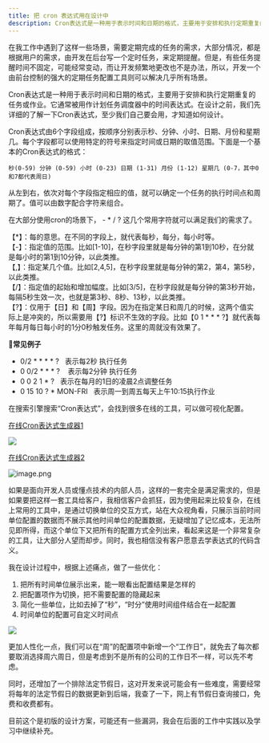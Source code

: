 ```yaml
---
title: 把 cron 表达式用在设计中
description: Cron表达式是一种用于表示时间和日期的格式，主要用于安排和执行定期重复的任务或作业。它通常被用作计划任务调度器中的时间表达式。在设计之前，我们先详细的了解一下Cron表达式，至少我们自己要会用，才知道如何设计。
---
```


在我工作中遇到了这样一些场景，需要定期完成的任务的需求，大部分情况，都是根据用户的需求，由开发在后台写一个定时任务，来定期提醒。但是，有些任务提醒时间不固定，可能经常变动，而让开发频繁地更改也不是办法，所以，开发一个由前台控制的强大的定期任务配置工具则可以解决几乎所有场景。

Cron表达式是一种用于表示时间和日期的格式，主要用于安排和执行定期重复的任务或作业。它通常被用作计划任务调度器中的时间表达式。在设计之前，我们先详细的了解一下Cron表达式，至少我们自己要会用，才知道如何设计。

Cron表达式由6个字段组成，按顺序分别表示秒、分钟、小时、日期、月份和星期几。每个字段都可以使用特定的符号来指定时间或日期的取值范围。下面是一个基本的Cron表达式的格式：

`秒(0-59) 分钟 (0-59) 小时 (0-23) 日期 (1-31) 月份 (1-12) 星期几 (0-7，其中0和7都代表周日)`

从左到右，依次对每个字段指定相应的值，就可以确定一个任务的执行时间点和周期了。值可以由数字配合字符来组合。

在大部分使用cron的场景下， - * / ? 这几个常用字符就可以满足我们的需求了。

【*】：每的意思。在不同的字段上，就代表每秒，每分，每小时等。\
【-】：指定值的范围。比如[1-10]，在秒字段里就是每分钟的第1到10秒，在分就是每小时的第1到10分钟，以此类推。\
【,】：指定某几个值。比如[2,4,5]，在秒字段里就是每分钟的第2，第4，第5秒，以此类推。\
【/】：指定值的起始和增加幅度。比如[3/5]，在秒字段就是每分钟的第3秒开始，每隔5秒生效一次，也就是第3秒、8秒、13秒，以此类推。\
【?】：仅用于【日】和【周】字段。因为在指定某日和周几的时候，这两个值实际上是冲突的，所以需要用【?】标识不生效的字段。比如【0 1 * * * ?】就代表每年每月每日每小时的1分0秒触发任务。这里的周就没有效果了。

**🌰常见例子**
- 0/2 * * * * ?   表示每2秒 执行任务
- 0 0/2 * * * ?    表示每2分钟 执行任务
- 0 0 2 1 * ?   表示在每月的1日的凌晨2点调整任务
- 0 15 10 ? * MON-FRI   表示周一到周五每天上午10:15执行作业

在搜索引擎搜索“Cron表达式”，会找到很多在线的工具，可以做可视化配置。

[在线Cron表达式生成器1](https://cron.qqe2.com/)

![](https://s2.loli.net/2023/10/26/98Gojab5BncMYPF.png)

[在线Cron表达式生成器2](http://cron.ciding.cc/)

![image.png](https://s2.loli.net/2023/10/26/l9X1R4a8TgWzm63.png)

如果是面向开发人员或懂点技术的内部人员，这样的一套完全是满足需求的，但是如果要把这样一套工具给客户，我相信客户会抓狂，因为使用起来比较复杂，在线上常用的工具中，是通过切换单位的交互方式，站在大众视角看，只展示当前时间单位配置的数据而不展示其他时间单位的配置数据，无疑增加了记忆成本，无法所见即所得，而这个单位下又把所有的配置方式全列出来，看起来这是一个非常复杂的工具，让大部分人望而却步。同时，我也相信没有客户愿意去学表达式的代码含义。

我在设计过程中，根据上述痛点，做了一些优化：
1. 把所有时间单位展示出来，能一眼看出配置结果是怎样的
2. 把配置项作为切换，把不需要配置的隐藏起来
3. 简化一些单位，比如去掉了“秒”，“时分”使用时间组件结合在一起配置
4. 时间单位的配置可自定义时间点

![](https://s2.loli.net/2023/10/26/gsob7hp6y9KJdnj.png)

更加人性化一点，我们可以在“周”的配置项中新增一个“工作日”，就免去了每次都要取消选择周六周日，但是考虑到不是所有的公司的工作日不一样，可以先不考虑。

同时，还增加了一个排除法定节假日，这对开发来说可能会有一些难度，需要经常将每年的法定节假日的数据更新到后端，我查了一下，网上有节假日查询接口，免费和收费都有。

目前这个是初版的设计方案，可能还有一些漏洞，我会在后面的工作中实践以及学习中继续补充。
